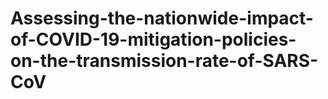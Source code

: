 # Assessing-the-nationwide-impact-of-COVID-19-mitigation-policies-on-the-transmission-rate-of-SARS-CoV